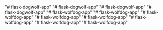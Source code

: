 "# flask-dogwolf-app" 
"# flask-dogwolf-app" 
"# flask-dogwolf-app" 
"# flask-dogwolf-app" 
"# flask-wolfdog-app" 
"# flask-wolfdog-app" 
"# flask-wolfdog-app" 
"# flask-wolfdog-app" 
"# flask-wolfdog-app" 
"# flask-wolfdog-app" 
"# flask-wolfdog-app" 
"# flask-wolfdog-app" 
